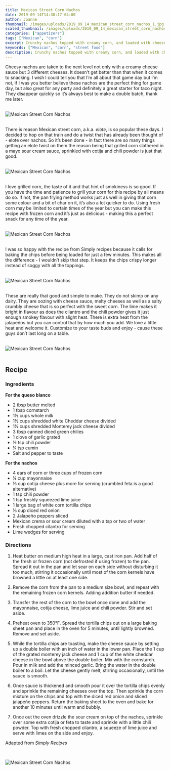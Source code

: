 ```yaml
---
title: Mexican Street Corn Nachos
date: 2019-09-14T14:38:17-04:00
author: Joanne
thumbnail: /images/uploads/2019_09_14_mexican_street_corn_nachos_1.jpg
scaled_thumbnail: /images/uploads/2019_09_14_mexican_street_corn_nachos_0.jpg
categories: ["appetizers"]
tags: ["Mexican", "corn"]
excerpt: Crunchy nachos topped with creamy corn, and loaded with cheese 
keywords: ["Mexican", "corn", "street food"]
description: Crunchy nachos topped with creamy corn, and loaded with cheese 
---
```


Cheesy nachos are taken to the next level not only with a creamy cheese sauce but 3 different cheeses. It doesn’t get better than that when it comes to snacking.  I wish I could tell you that I’m all about that game day but I’m not, if I was you better believe these  nachos are the perfect thing for game day, but also great for any party and definitely a great starter for taco night. They disappear quickly so it’s always best to make a double batch, thank me later. 
</br>
</br>

![Mexican Street Corn Nachos](/images/uploads/2019_09_14_mexican_street_corn_nachos_2.jpg)
</br>
</br>

There is reason Mexican street corn, a.k.a. _elote_, is so popular these days. I decided to hop on that train and do a twist that has already been thought of - elote over nachos. So it’s been done - in fact there are so many things getting an elote twist on them the reason being that grilled corn slathered in a mayo sour cream sauce, sprinkled with cotija and chili powder is just that good.
</br>
</br>

![Mexican Street Corn Nachos](/images/uploads/2019_09_14_mexican_street_corn_nachos_3.jpg)
</br>
</br>

I love grilled corn, the taste of it and that hint of smokiness is so good. If you have the time and patience to grill your corn for this recipe by all means do so. If not, the pan frying method works just as well in giving that corn some colour and a bit of char on it, it’s also a lot quicker to do. Using fresh corn may be limited to certain times of the year but you can make this recipe with frozen corn and it’s just as delicious - making this a perfect snack for any time of the year. 
</br>
</br>

![Mexican Street Corn Nachos](/images/uploads/2019_09_14_mexican_street_corn_nachos_4.jpg)
</br>
</br>

I was so happy with the recipe from Simply recipes because it calls for baking the chips before being loaded for just a few minutes.  This makes all the difference -  I wouldn’t skip that step. It keeps the chips crispy longer instead of soggy with all the toppings. 
</br>
</br>

![Mexican Street Corn Nachos](/images/uploads/2019_09_14_mexican_street_corn_nachos_5.jpg)
</br>
</br>

These are really that good and simple to make. They do not skimp on any dairy. They are oozing with cheese sauce, melty cheeses as well as a salty crumbly cheese that is so perfect with the sweet corn. The lime makes it bright in flavour as does the cilantro and the chili powder gives it just enough smokey flavour with slight heat. There is extra heat from the jalapeños but you can control that by how much you add.  We love a little heat and welcome it. Customize to your taste buds and enjoy - cause these guys don’t last long on a table. 
</br>
</br>

![Mexican Street Corn Nachos](/images/uploads/2019_09_14_mexican_street_corn_nachos_6.jpg)
</br>
</br>



## Recipe
### Ingredients

__For the queso blanco__

* <span itemprop="ingredients">2 tbsp butter melted</span>
* <span itemprop="ingredients">1 tbsp cornstarch </span>
* <span itemprop="ingredients">1½ cups whole milk</span>
* <span itemprop="ingredients">1½ cups shredded white Cheddar cheese divided</span>
* <span itemprop="ingredients">1½ cups shredded Monterey jack cheese divided</span>
* <span itemprop="ingredients">3 tbsp canned diced green chilies </span>
* <span itemprop="ingredients">1 clove of garlic grated </span>
* <span itemprop="ingredients">½ tsp chili powder</span>
* <span itemprop="ingredients">¼ tsp cumin</span>
* <span itemprop="ingredients">Salt and pepper to taste </span>

__For the nachos__

* <span itemprop="ingredients">4 ears of corn or three cups of frozen corn </span>
* <span itemprop="ingredients">¼ cup mayonnaise</span>
* <span itemprop="ingredients">⅓ cup cotija cheese plus more for serving (crumbled feta is a good alternative) </span>
* <span itemprop="ingredients">1 tsp chili powder</span>
* <span itemprop="ingredients">1 tsp freshly squeezed lime juice </span>
* <span itemprop="ingredients">1 large bag of white corn tortilla chips</span>
* <span itemprop="ingredients">⅓ cup diced red onion</span>
* <span itemprop="ingredients">2 Jalapeño peppers sliced</span>
* <span itemprop="ingredients">Mexican crema or sour cream diluted with a tsp or two of water </span>
* <span itemprop="ingredients">Fresh chopped cilantro for serving </span>
* <span itemprop="ingredients">Lime wedges for serving </span>

### Directions

1. Heat butter on medium high heat in a large, cast iron pan. Add half of the fresh or frozen corn (not defrosted if using frozen) to the pan. Spread it out in the pan and let sear on each side without disturbing it too much, stirring it occasionally until most of the corn kernels have browned a little on at least one side.

1. Remove the corn from the pan to a medium size bowl, and repeat with the remaining frozen corn kernels. Adding addition butter if needed. 

1. Transfer the rest of the corn to the bowl once done and add the mayonnaise, cotija cheese, lime juice and chili powder. Stir and set aside. 

1. Preheat oven to 350°F. Spread the tortilla chips out on a large baking sheet pan and place in the oven for 5 minutes, until lightly browned. Remove and set aside. 

1. While the tortilla chips are toasting, make the cheese sauce by setting up a double boiler with an inch of water in the lower pan. Place the 1 cup of the grated monterey jack cheese and 1 cup of the white cheddar cheese in the bowl above the double boiler. Mix with the cornstarch. Pour in milk and add the minced garlic. Bring the water in the double boiler to a boil. Let the cheese gently melt, stirring occasionally, until the sauce is smooth.

1. Once sauce is thickened and smooth pour it  over the tortilla chips evenly and sprinkle the remaining cheeses over the top. Then sprinkle the corn mixture on the chips and top with the diced red onion and sliced jalapeño peppers. Return the baking sheet to the oven and bake for another 10 minutes until warm and bubbly.

1. Once out the oven drizzle the sour cream on top of the nachos, sprinkle over some extra cotija or feta to taste and sprinkle with a little chili powder. Top with fresh chopped cilantro, a squeeze of lime juice and serve with limes on the side and enjoy. 

Adapted from _Simply Recipes_

</br>

![Mexican Street Corn Nachos](/images/uploads/2019_09_14_mexican_street_corn_nachos_7.jpg)